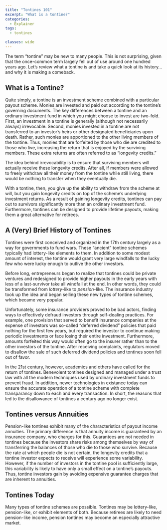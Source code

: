 ```yaml
---
title: "Tontines 101"
excerpt: "What is a tontine?"
categories:
  - Explainer
tags:
  - tontines

classes: wide
---
```


The term “tontine” may be new to many people. This is not surprising, given that the once-common term largely fell out of use around one hundred years ago. Let’s review what a tontine is and take a quick look at its history… and why it is making a comeback.

## What is a Tontine?

Quite simply, a tontine is an investment scheme combined with a particular payout scheme. Monies are invested and paid out according to the tontine’s governing documents. The key differences between a tontine and an ordinary investment fund in which you might choose to invest are two-fold. First, an investment in a tontine is generally (although not necessarily always) irrevocable. Second, monies invested in a tontine are not transferred to an investor’s heirs or other designated beneficiaries upon death. Rather, such monies are apportioned to the other living members of the tontine. Thus, monies that are forfeited by those who die are credited to those who live, increasing the return that is enjoyed by the surviving members. These extra returns are often referred to as “longevity credits.”

The idea behind irrevocability is to ensure that surviving members will actually receive these longevity credits. After all, if members were allowed to freely withdraw all their money from the tontine while still living, there would be nothing to transfer when they eventually die.

With a tontine, then, you give up the ability to withdraw from the scheme at will, but you gain longevity credits on top of the scheme’s underlying investment returns. As a result of gaining longevity credits, tontines can pay out to survivors significantly more than an ordinary investment fund. Furthermore, tontines can be designed to provide lifetime payouts, making them a great alternative for retirees.

## A (Very) Brief History of Tontines

Tontines were first conceived and organized in the 17th century largely as a way for governments to fund wars. These “ancient” tontine schemes typically had lottery-like elements to them. In addition to some modest amount of interest, the tontine would grant very large windfalls to the lucky few who were lucky enough to outlive the other investors.

Before long, entrepreneurs began to realize that tontines could be private ventures and redesigned to provide higher payouts in the early years with less of a last-survivor take all windfall at the end. In other words, they could be transformed from *lottery*-like to *pension*-like. The insurance industry took up the idea and began selling these new types of tontine schemes, which became very popular.

Unfortunately, some insurance providers proved to be bad actors, finding ways to effectively defraud investors through self-dealing practices. For example, one provision that served to benefit insurance companies at the expense of investors was so-called “deferred dividend” policies that paid nothing for the first few years, but required the investor to continue making periodic investments or face losing their entire investment. Furthermore, amounts forfeited this way would often go to the insurer rather than to the other investors of the tontine. After receiving complaints, regulators moved to disallow the sale of such deferred dividend policies and tontines soon fell out of favor.

In the 21st century, however, academics and others have called for the return of tontines. Benevolent tontines designed and managed under a trust law with all the modern techniques used by ordinary investment funds to prevent fraud. In addition, newer technologies in existance today can ensure the accurate operation of a tontine scheme with complete transparancy down to each and every transaction. In short, the reasons that led to the disallowance of tontines a century ago no longer exist.

## Tontines versus Annuities

Pension-like tontines exhibit many of the characteristics of payout income annuities. The primary difference is that annuity income is guaranteed by an insurance company, who charges for this. Guarantees are not needed in tontines because the investors share risks among themselves by way of transferring the balances of those who die to those who survive. Because the rate at which people die is not certain, the longevity credits that a tontine investor expects to receive will experience some variability. However, if the number of investors in the tontine pool is sufficiently large, this variability is likely to have only a small effect on a tontine’s payouts. Thus, tontine investors gain by avoiding expensive guarantee charges that are inherent to annuities.

## Tontines Today

Many types of tontine schemes are possible. Tontines may be lottery-like, pension-like, or exhibit elements of both. Because retirees are likely to need pension-like income, pension tontines may become an especially attractive market.
